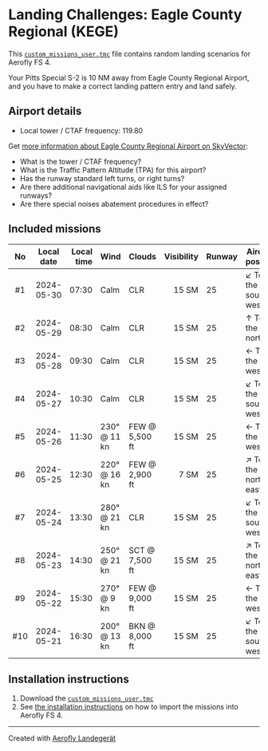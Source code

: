 # Landing Challenges: Eagle County Regional (KEGE)

This [`custom_missions_user.tmc`](./custom_missions_user.tmc) file contains random landing scenarios for Aerofly FS 4.

Your Pitts Special S-2 is 10 NM away from Eagle County Regional Airport, and you have to make a correct landing pattern entry and land safely.

## Airport details

- Local tower / CTAF frequency: 119.80

Get [more information about Eagle County Regional Airport on SkyVector](https://skyvector.com/airport/KEGE):

- What is the tower / CTAF frequency?
- What is the Traffic Pattern Altitude (TPA) for this airport?
- Has the runway standard left turns, or right turns?
- Are there additional navigational aids like ILS for your assigned runways?
- Are there special noises abatement procedures in effect?

## Included missions

| No  | Local date | Local time | Wind         | Clouds         | Visibility | Runway | Aircraft position    |
| :-: | ---------- | ---------: | ------------ | -------------- | ---------: | ------ | -------------------- |
| #1  | 2024-05-30 |      07:30 | Calm         | CLR            |      15 SM | 25     | ↙ To the south-west |
| #2  | 2024-05-29 |      08:30 | Calm         | CLR            |      15 SM | 25     | ↑ To the north       |
| #3  | 2024-05-28 |      09:30 | Calm         | CLR            |      15 SM | 25     | ← To the west        |
| #4  | 2024-05-27 |      10:30 | Calm         | CLR            |      15 SM | 25     | ↙ To the south-west |
| #5  | 2024-05-26 |      11:30 | 230° @ 11 kn | FEW @ 5,500 ft |      15 SM | 25     | ← To the west        |
| #6  | 2024-05-25 |      12:30 | 220° @ 16 kn | FEW @ 2,900 ft |       7 SM | 25     | ↗ To the north-east |
| #7  | 2024-05-24 |      13:30 | 280° @ 21 kn | CLR            |      15 SM | 25     | ↙ To the south-west |
| #8  | 2024-05-23 |      14:30 | 250° @ 21 kn | SCT @ 7,500 ft |      15 SM | 25     | ↗ To the north-east |
| #9  | 2024-05-22 |      15:30 | 270° @ 9 kn  | FEW @ 9,000 ft |      15 SM | 25     | ← To the west        |
| #10 | 2024-05-21 |      16:30 | 200° @ 13 kn | BKN @ 8,000 ft |      15 SM | 25     | ↙ To the south-west |

## Installation instructions

1. Download the [`custom_missions_user.tmc`](./custom_missions_user.tmc)
2. See [the installation instructions](https://fboes.github.io/aerofly-missions/docs/generic-installation.html) on how to import the missions into Aerofly FS 4.

---

Created with [Aerofly Landegerät](https://github.com/fboes/aerofly-patterns)
